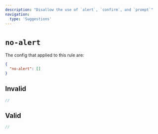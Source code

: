 ```yaml
---
description: "Disallow the use of `alert`, `confirm`, and `prompt`"
navigation:
  type: 'Suggestions'
---
```


# `no-alert`

The config that applied to this rule are:

```json
{
  "no-alert": []
}
```

## Invalid

```js invalid
//
```

## Valid

```js valid
//
```
  